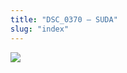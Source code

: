 ```yaml
---
title: "DSC_0370 – SUDA"
slug: "index"
---
```


[![](/wp-content/2015/05/DSC_03701-300x201.jpg)](/wp-content/2015/05/DSC_03701.jpg)